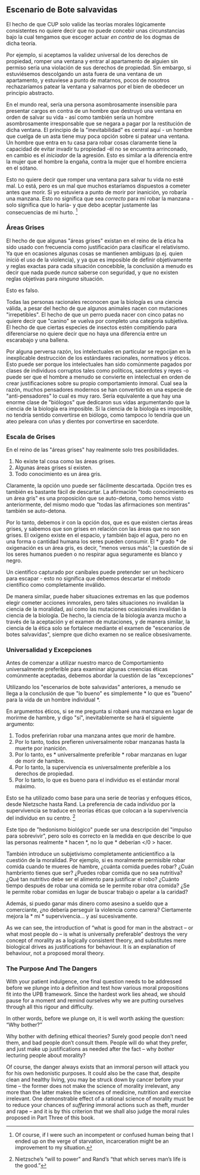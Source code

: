 ## Escenario de Bote salvavidas

El hecho de que CUP solo valide las teorías morales lógicamente consistentes no quiere decir que no puede concebir unas circunstancias bajo la cual tengamos que escoger actuar *en contra* de los dogmas de dicha teoría.

Por ejemplo, si aceptamos la validez universal de los derechos de propiedad, romper una ventana y entrar al apartamento de alguien sin permiso sería una violación de sus derechos de propiedad. Sin embargo, si estuviésemos descolgando un asta fuera de una ventana de un apartamento, y estuviese a punto de matarnos, pocos de nosotros rechazaríamos patear la ventana y salvarnos por el bien de obedecer un principio abstracto.

En el mundo real, sería una persona asombrosamente insensible para presentar cargos en contra de un hombre que destruyó una ventana en orden de salvar su vida - así como también sería un hombre asombrosamente irresponsable que se negara a pagar por la restitución de dicha ventana. El principio de la "inevitabilidad" es central aquí - un hombre que cuelga de un asta tiene muy poca opción sobre si patear una ventana. Un hombre que entra en tu casa para robar cosas claramente tiene la capacidad de evitar invadir tu propiedad -él no se encuentra arrinconado, en cambio es el *iniciador* de la agresión. Esto es similar a la diferencia entre la mujer que el hombre la engaña, contra la mujer que el hombre encierra en el sótano.

Esto no quiere decir que romper una ventana para salvar tu vida no esté mal. Lo está, pero es un mal que muchos estaríamos dispuestos a cometer antes que morir. Si yo estuviera a punto de morir por inanición, yo robaría una manzana. Esto no significa que sea *correcto* para mí robar la manzana -solo significa que lo haría- y que debo aceptar justamente las consecuencias de mi hurto. [^10]

### Áreas Grises

El hecho de que algunas "áreas grises" existan en el reino de la ética ha sido usado con frecuencia como justificación para clasificar el relativismo. Ya que en ocasiones algunas cosas se mantienen ambiguas (p.ej. quien inició el uso de la violencia), y ya que es imposible de definir objetivamente y reglas exactas para cada situación concebible, la conclusión a menudo es decir que nada puede *nunca* saberse con seguridad, y que no existen reglas objetivas para *ninguna* situación.

Esto es falso.

Todas las personas racionales reconocen que la biología es una ciencia válida, a pesar del hecho de que algunos animales nacen con mutaciones "irrepetibles". El hecho de que un perro pueda nacer con cinco patas no quiere decir que "canino" se vuelva por completo una categoría subjetiva. El hecho de que ciertas especies de insectos estén compitiendo para diferenciarse no quiere decir que no haya una diferencia entre un escarabajo y una ballena.

Por alguna perversa razón, los intelectuales en particular se regocijan en la inexplicable destrucción de los estándares racionales, normativos y éticos. Esto puede ser porque los intelectuales han sido comúnmente pagados por clases de individuos corruptos tales como políticos, sacerdotes y reyes -o puede ser que el hombre a menudo se convierte en intelectual en orden de crear justificaciones sobre su propio comportamiento inmoral. Cual sea la razón, muchos pensadores modernos se han convertido en una especie de "anti-pensadores" lo cual es muy raro. Sería equivalente a que hay una enorme clase de "biólogos" que dedicaron sus vidas argumentando que la ciencia de la biología era imposible. Si la ciencia de la biología es imposible, no tendría sentido convertirse en biólogo, como tampoco lo tendría que un ateo peleara con uñas y dientes por convertirse en sacerdote.

### Escala de Grises

En el reino de las "áreas grises" hay realmente solo tres posibilidades.

1. No existe tal cosa como las áreas grises.
2. Algunas áreas grises sí existen.
3. Todo conocimiento es un área gris.

Claramente, la opción uno puede ser fácilmente descartada. Opción tres es también es bastante fácil de descartar. La afirmación "todo conocimiento es un área gris" es una proposición que se auto-detona, como hemos visto anteriormente, del mismo modo que "todas las afirmaciones son mentiras" también se auto-detona.

Por lo tanto, debemos ir con la opción dos, que es que existen ciertas áreas grises, y sabemos que son grises en relación con las áreas que no son grises. El oxígeno existe en el espacio, y también bajo el agua, pero no en una forma o cantidad humana los seres pueden consumir. El * grado * de oxigenación es un área gris, es decir, "menos versus más"; la cuestión de si los seres humanos pueden o no respirar agua seguramente es blanco y negro.

Un científico capturado por caníbales puede pretender ser un hechicero para escapar - esto no significa que debemos descartar el método científico como completamente inválido.

De manera similar, puede haber situaciones extremas en las que podemos elegir cometer acciones inmorales, pero tales situaciones no invalidan la ciencia de la moralidad, así como las mutaciones ocasionales invalidan la ciencia de la biología. De hecho, la ciencia de la biología avanza mucho a través de la aceptación y el examen de mutaciones, y de manera similar, la ciencia de la ética solo se fortalece mediante el examen de "escenarios de botes salvavidas", siempre que dicho examen no se realice obsesivamente.

### Universalidad y Excepciones

Antes de comenzar a utilizar nuestro marco de Comportamiento universalmente preferible para examinar algunas creencias éticas comúnmente aceptadas, debemos abordar la cuestión de las "excepciones"

Utilizando los "escenarios de bote salvavidas" anteriores, a menudo se llega a la conclusión de que "lo bueno" es simplemente * lo que es "bueno" para la vida de un hombre individual *.

En argumentos éticos, si se me pregunta si robaré una manzana en lugar de morirme de hambre, y digo "sí", inevitablemente se hará el siguiente argumento:

1. Todos preferirían robar una manzana antes que morir de hambre.
2. Por lo tanto, todos prefieren universalmente robar manzanas hasta la muerte por inanición.
3. Por lo tanto, es * universalmente preferible * robar manzanas en lugar de morir de hambre.
4. Por lo tanto, la supervivencia es universalmente preferible a los derechos de propiedad.
5. Por lo tanto, lo que es bueno para el individuo es el estándar moral máximo.

Esto se ha utilizado como base para una serie de teorías y enfoques éticos, desde Nietzsche hasta Rand. La preferencia de cada individuo por la supervivencia se traduce en teorías éticas que colocan a la supervivencia del individuo en su centro. [^11]

Este tipo de "hedonismo biológico" puede ser una descripción del "impulso para sobrevivir", pero solo es correcto en la medida en que describe lo que las personas realmente * hacen *, no lo que * deberían </0 > hacer.</p> 

También introduce un subjetivismo completamente anticientífico a la cuestión de la moralidad. Por ejemplo, si es moralmente permisible robar comida cuando te mueres de hambre, ¿cuánta comida puedes robar? ¿Cuán hambriento tienes que ser? ¿Puedes robar comida que no sea nutritiva? ¿Qué tan nutritivo debe ser el alimento para justificar el robo? ¿Cuánto tiempo después de robar una comida se le permite robar otra comida? ¿Se le permite robar comidas en lugar de buscar trabajo o apelar a la caridad?

Además, si puedo ganar más dinero como asesino a sueldo que a comerciante, ¿no debería perseguir la violencia como carrera? Ciertamente mejora la * mi * supervivencia... y así sucesivamente.

As we can see, the introduction of “what is good for man in the abstract – or what most people do – is what is universally preferable” destroys the very concept of morality as a logically consistent theory, and substitutes mere biological drives as justifications for behaviour. It is an explanation of behaviour, not a proposed moral theory.

### The Purpose And The Dangers

With your patient indulgence, one final question needs to be addressed before we plunge into a definition and test how various moral propositions fit into the UPB framework. Since the hardest work lies ahead, we should pause for a moment and remind ourselves why we are putting ourselves through all this rigour and difficulty.

In other words, before we plunge on, it is well worth asking the question: “Why bother?”

Why bother with defining ethical theories? Surely good people don’t need them, and bad people don’t consult them. People will do what they prefer, and just make up justifications as needed after the fact – why *bother* lecturing people about morality?

Of course, the danger always exists that an immoral person will attack you for his own hedonistic purposes. It could also be the case that, despite clean and healthy living, you may be struck down by cancer before your time – the former does not make the science of morality irrelevant, any more than the latter makes the sciences of medicine, nutrition and exercise irrelevant. One demonstrable effect of a rational science of morality must be to reduce your chances of *suffering* immoral actions such as theft, murder and rape – and it is by this criterion that we shall also judge the moral rules proposed in Part Three of this book.

[^10]: Of course, if I were such an incompetent or confused human being that I ended up on the verge of starvation, incarceration might be an improvement to my situation.

[^11]: Nietzsche’s “will to power” and Rand’s “that which serves man’s life is the good.”